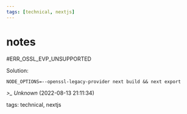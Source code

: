 ```yaml
---
tags: [technical, nextjs]
---
```


# notes

#ERR_OSSL_EVP_UNSUPPORTED  

Solution:

```shell  
NODE_OPTIONS=--openssl-legacy-provider next build && next export  
```

*>_ Unknown* (2022-08-13 21:11:34)

tags: technical, nextjs

